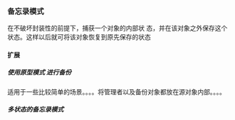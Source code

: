 ### 备忘录模式

在不破坏封装性的前提下，捕获一个对象的内部状
态，并在该对象之外保存这个状态。这样以后就可将该对象恢复到原先保存的状态

#### 扩展

##### 使用原型模式 进行备份
适用于一些比较简单的场景。。。。将管理者以及备份对象都放在源对象内部。。。。
##### 多状态的备忘录模式